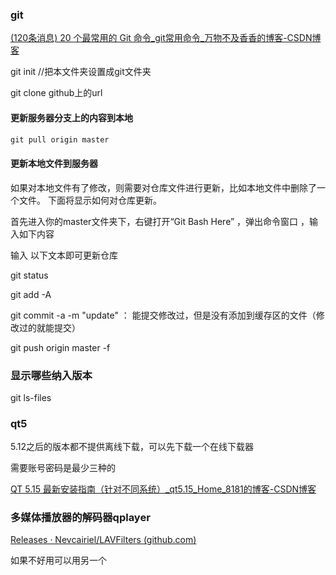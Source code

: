 ### git 

[(120条消息) 20 个最常用的 Git 命令_git常用命令_万物不及香香的博客-CSDN博客](https://blog.csdn.net/qq_53113396/article/details/124983800?utm_medium=distribute.pc_relevant.none-task-blog-2~default~baidujs_baidulandingword~default-1-124983800-blog-45847439.235^v36^pc_relevant_anti_vip_base&spm=1001.2101.3001.4242.2&utm_relevant_index=4)

git init //把本文件夹设置成git文件夹

git clone github上的url

#### 更新服务器分支上的内容到本地

```python
git pull origin master
```

#### 更新本地文件到服务器

如果对本地文件有了修改，则需要对仓库文件进行更新，比如本地文件中删除了一个文件。 下面将显示如何对仓库更新。

首先进入你的master文件夹下，右键打开“Git Bash Here” ，弹出命令窗口 ，输入如下内容

输入 以下文本即可更新仓库

git status

git add -A

git commit -a -m "update" ： 能提交修改过，但是没有添加到缓存区的文件（修改过的就能提交）

git push origin master -f

### 显示哪些纳入版本

git ls-files

### qt5

5.12之后的版本都不提供离线下载，可以先下载一个在线下载器

需要账号密码是最少三种的

[QT 5.15 最新安装指南（针对不同系统）_qt5.15_Home_8181的博客-CSDN博客](https://blog.csdn.net/qq_43125185/article/details/117426594)



### 多媒体播放器的解码器qplayer

[Releases · Nevcairiel/LAVFilters (github.com)](https://github.com/Nevcairiel/LAVFilters/releases)

如果不好用可以用另一个
